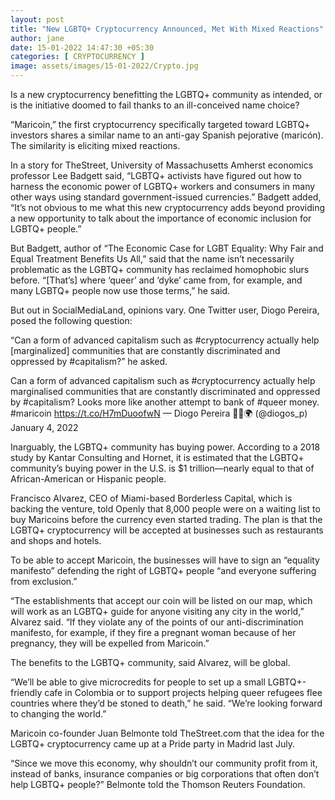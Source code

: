 ```yaml
---
layout: post
title: "New LGBTQ+ Cryptocurrency Announced, Met With Mixed Reactions"
author: jane 
date: 15-01-2022 14:47:30 +05:30 
categories: [ CRYPTOCURRENCY ] 
image: assets/images/15-01-2022/Crypto.jpg
---
```

Is a new cryptocurrency benefitting the LGBTQ+ community as intended, or is the initiative doomed to fail thanks to an ill-conceived name choice?

“Maricoin,” the first cryptocurrency specifically targeted toward LGBTQ+ investors shares a similar name to an anti-gay Spanish pejorative (maricón). The similarity is eliciting mixed reactions.

In a story for TheStreet, University of Massachusetts Amherst economics professor Lee Badgett said, “LGBTQ+ activists have figured out how to harness the economic power of LGBTQ+ workers and consumers in many other ways using standard government-issued currencies.” Badgett added, “It’s not obvious to me what this new cryptocurrency adds beyond providing a new opportunity to talk about the importance of economic inclusion for LGBTQ+ people.”

But Badgett, author of “The Economic Case for LGBT Equality: Why Fair and Equal Treatment Benefits Us All,” said that the name isn’t necessarily problematic as the LGBTQ+ community has reclaimed homophobic slurs before. “[That’s] where ‘queer’ and ‘dyke’ came from, for example, and many LGBTQ+ people now use those terms,” he said.

But out in SocialMediaLand, opinions vary. One Twitter user, Diogo Pereira, posed the following question:

“Can a form of advanced capitalism such as #cryptocurrency actually help [marginalized] communities that are constantly discriminated and oppressed by #capitalism?” he asked.

Can a form of advanced capitalism such as #cryptocurrency actually help marginalised communities that are constantly discriminated and oppressed by #capitalism? Looks more like another attempt to bank of #queer money. #maricoin https://t.co/H7mDuoofwN — Diogo Pereira 🏳️‍🌈🌍 (@diogos_p) January 4, 2022

Inarguably, the LGBTQ+ community has buying power. According to a 2018 study by Kantar Consulting and Hornet, it is estimated that the LGBTQ+ community’s buying power in the U.S. is $1 trillion—nearly equal to that of African-American or Hispanic people.

Francisco Alvarez, CEO of Miami-based Borderless Capital, which is backing the venture, told Openly that 8,000 people were on a waiting list to buy Maricoins before the currency even started trading. The plan is that the LGBTQ+ cryptocurrency will be accepted at businesses such as restaurants and shops and hotels.

To be able to accept Maricoin, the businesses will have to sign an “equality manifesto” defending the right of LGBTQ+ people “and everyone suffering from exclusion.”

“The establishments that accept our coin will be listed on our map, which will work as an LGBTQ+ guide for anyone visiting any city in the world,” Alvarez said. “If they violate any of the points of our anti-discrimination manifesto, for example, if they fire a pregnant woman because of her pregnancy, they will be expelled from Maricoin.”

The benefits to the LGBTQ+ community, said Alvarez, will be global.

“We’ll be able to give microcredits for people to set up a small LGBTQ+-friendly cafe in Colombia or to support projects helping queer refugees flee countries where they’d be stoned to death,” he said. “We’re looking forward to changing the world.”

Maricoin co-founder Juan Belmonte told TheStreet.com that the idea for the LGBTQ+ cryptocurrency came up at a Pride party in Madrid last July.

“Since we move this economy, why shouldn’t our community profit from it, instead of banks, insurance companies or big corporations that often don’t help LGBTQ+ people?” Belmonte told the Thomson Reuters Foundation.